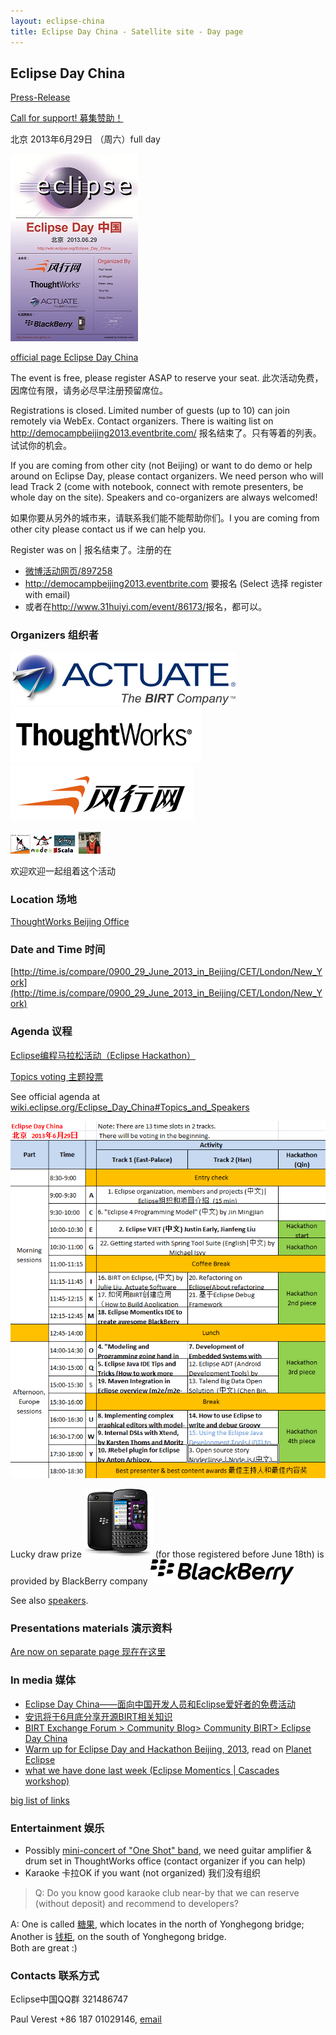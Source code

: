 ```yaml
---
layout: eclipse-china
title: Eclipse Day China - Satellite site - Day page
---
```


## Eclipse Day China

[Press-Release](press-release)	

[Call for support! 募集赞助！](call-for-support)

<p>北京 2013年6月29日 （周六）full day </p>

![Eclipse-4-tiny-6.png](Poster/Eclipse-4-tiny-6.png)

<p><a href="http://wiki.eclipse.org/Eclipse_Day_China">official page Eclipse Day China</a></p>

<p>The event is free, please register ASAP to reserve your seat. 此次活动免费，因席位有限，请务必尽早注册预留席位。</p>

Registrations is closed. Limited number of guests (up to 10) can join remotely via WebEx. Contact organizers.
There is waiting list on http://democampbeijing2013.eventbrite.com/ 报名结束了。只有等着的列表。试试你的机会。

If you are coming from other city (not Beijing) or want to do demo or help around on Eclipse Day, please contact organizers.
 We need person who will lead Track 2 (come with notebook, connect with remote presenters, be whole day on the site).
 Speakers and co-organizers are always welcomed!

如果你要从另外的城市来，请联系我们能不能帮助你们。I you are coming from other city please contact us if we can help you. 

<p>Register was on | 报名结束了。注册的在
	<ul>
		<li><a href="http://event.weibo.com/897258">微博活动网页/897258</a></li>
		<li><a href="http://democampbeijing2013.eventbrite.com">http://democampbeijing2013.eventbrite.com</a> 要报名 
		(Select 选择 register with email) </li>
		<li>或者在<a href="http://www.31huiyi.com/event/86173/">http://www.31huiyi.com/event/86173/</a>报名，都可以。</li>
	</ul>
</p>

### Organizers 组织者

![Actuate_logo_SM.jpg](../Pictures/Actuate_logo_SM.jpg)  ![TW-lg-small.png](../Pictures/TW-lg-small.png) 
![Funshion-logo-294.PNG](../Pictures/Funshion-logo-294.PNG)

![JVM-and-Node-2-micro.png](../Pictures/JVM-and-Node-2-micro.png)  ![Jin-logo-micro.jpg](../Pictures/Jin-logo-micro.jpg)

欢迎欢迎一起组着这个活动

### Location 场地

[ThoughtWorks Beijing Office](/Day/Location/ThoughtWorksOffice)

### Date and Time 时间

[http://time.is/compare/0900_29_June_2013_in_Beijing/CET/London/New_York](http://time.is/compare/0900_29_June_2013_in_Beijing/CET/London/New_York)

### Agenda 议程

<p><a href="/hackathon/hackathon_beijing_2013.html">Eclipse编程马拉松活动（Eclipse Hackathon）</a></p>

[Topics voting 主题投票](topics-voting)

See official agenda at [wiki.eclipse.org/Eclipse_Day_China#Topics_and_Speakers](http://wiki.eclipse.org/Eclipse_Day_China#Topics_and_Speakers)

![Agenda-0628.PNG](Agenda-0628.PNG)

Lucky draw prize ![Blackberry_Q10_Black-small.png](../Pictures/Blackberry_Q10_Black-small.png) (for those registered before June 18th)
is provided by BlackBerry company ![Blackberry_Logo_230px.svg.png](../Pictures/Blackberry_Logo_230px.svg.png)

See also [speakers](Speakers/).

### Presentations materials 演示资料

[Are now on separate page 现在在这里](materials)

### In media 媒体

- [Eclipse Day China——面向中国开发人员和Eclipse爱好者的免费活动](http://user.qzone.qq.com/1521656858/blog/1370401338)	
- [安讯将于6月底分享开源BIRT相关知识](http://www.jifang360.com/news/2013617/n409649290.html)
- [BIRT Exchange Forum > Community Blog> Community BIRT> Eclipse Day China](http://www.birt-exchange.org/org/forum/index.php/blog/6/entry-492-eclipse-day-china/)
- [Warm up for Eclipse Day and Hackathon Beijing, 2013](http://jmj-eclipse.blogspot.com/2013/06/warm-up-for-eclipse-day-and-hackathon.html),
 read on [Planet Eclipse](http://planeteclipse.org/planet/)
- [what we have done last week (Eclipse Momentics | Cascades workshop)](http://ekkescorner.wordpress.com/2013/06/18/what-we-have-done-last-week-eclipse-momentics-cascades-workshop/)  

[big list of links](event-in-media)

### Entertainment 娱乐

- Possibly [mini-concert of "One Shot" band](https://www.dropbox.com/s/ysm39hi7b8k6af8/blue-suede-shoes-small.mov),
 we need guitar amplifier & drum set in ThoughtWorks office (contact organizer if you can help) 
- Karaoke 卡拉OK if you want (not organized) 我们没有组织
> Q: Do you know good karaoke club near-by that we can reserve (without deposit) and recommend to developers?

A: One is called [糖果](http://www.dianping.com/shop/513037), which locates in the north of Yonghegong bridge; 
Another is [钱柜](http://www.dianping.com/shop/2047324), on the south of Yonghegong bridge.  
Both are great :)

### Contacts 联系方式

Eclipse中国QQ群 321486747 

Paul Verest +86 187 01029146, [email](mailto:paul.verest@live.com?subject=Eclipse-Day-China&body=I_would_like_to_support_Eclipse_Day_China_event)
